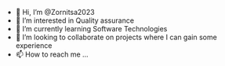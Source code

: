 - 👋 Hi, I’m @Zornitsa2023
- 👀 I’m interested in Quality assurance
- 🌱 I’m currently learning Software Technologies
- 💞️ I’m looking to collaborate on projects where I can gain some experience
- 📫 How to reach me ...

<!---
Zornitsa2023/Zornitsa2023 is a ✨ special ✨ repository because its `README.md` (this file) appears on your GitHub profile.
You can click the Preview link to take a look at your changes.
--->
